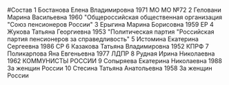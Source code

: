 #Состав
1 Бостанова Елена Владимировна 1971 МО МО №72
2 Геловани Марина Васильевна 1960 \"Общероссийская общественная организация \"Союз пенсионеров России\"
3 Ерыгина Марина Борисовна 1959 ЕР
4 Жукова Татьяна Георгиевна 1953 \"Политическая партия \"Российская партия пенсионеров за справедливость\"
5 Истомина Екатерина Сергеевна 1986 СР
6 Казакова Татьяна Владимировна 1952 КПРФ
7 Поликарпова Яна Евгеньевна 1977 ЛДПР
8 Рудная Ирина Николаевна 1962 КОММУНИСТЫ РОССИИ
9 Сопыряева Екатерина Николаевна 1988 За женщин России
10 Стесина Татьяна Анатольевна 1958 За женщин России
